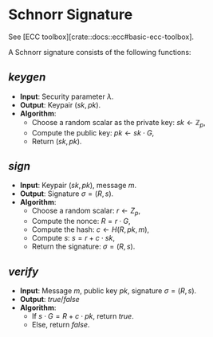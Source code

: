 # Schnorr Signature
See [ECC toolbox][crate::docs::ecc#basic-ecc-toolbox].

A Schnorr signature consists of the following functions:
## $keygen$ 
  * **Input**: Security parameter $\lambda$.
  * **Output**: Keypair $(sk, pk)$.
  * **Algorithm**:
    * Choose a random scalar as the private key: $sk \leftarrow \mathbb{Z}_p$,
    * Compute the public key: $pk \leftarrow sk \cdot G$,
    * Return $(sk, pk)$. 
## $sign$
  * **Input**: Keypair $(sk, pk)$, message $m$.
  * **Output**: Signature $\sigma = (R, s)$.
  * **Algorithm**: 
    * Choose a random scalar: $r \leftarrow Z_p$,
    * Compute the nonce: $R = r \cdot G$,
    * Compute the hash: $c \leftarrow H(R, pk, m)$,
    * Compute $s$: $s = r + c \cdot sk$,
    * Return the signature: $\sigma = (R, s)$.
## $verify$
  * **Input**: Message $m$, public key $pk$, signature $\sigma = (R, s)$.
  * **Output**: $true/false$
  * **Algorithm**:
    * If $s \cdot G = R + c\cdot pk$, return $true$.
    * Else, return $false$.

